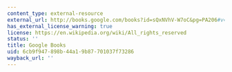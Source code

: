```yaml
---
content_type: external-resource
external_url: http://books.google.com/books?id=sQxNVhV-W7oC&pg=PA206#v=onepage
has_external_license_warning: true
license: https://en.wikipedia.org/wiki/All_rights_reserved
status: ''
title: Google Books
uid: 6cb9f947-898b-44a1-9b87-701037f73286
wayback_url: ''
---
```

